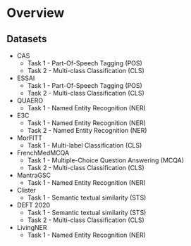 # Overview

## Datasets

- CAS
    - Task 1 - Part-Of-Speech Tagging (POS)
    - Task 2 - Multi-class Classification (CLS)
- ESSAI
    - Task 1 - Part-Of-Speech Tagging (POS)
    - Task 2 - Multi-class Classification (CLS)
- QUAERO
    - Task 1 - Named Entity Recognition (NER)
- E3C
    - Task 1 - Named Entity Recognition (NER)
    - Task 2 - Named Entity Recognition (NER)
- MorFITT
    - Task 1 - Multi-label Classification (CLS)
- FrenchMedMCQA
    - Task 1 - Multiple-Choice Question Answering (MCQA)
    - Task 2 - Multi-class Classification (CLS)
- MantraGSC
    - Task 1 - Named Entity Recognition (NER)
- Clister
    - Task 1 - Semantic textual similarity (STS)
- DEFT 2020
    - Task 1 - Semantic textual similarity (STS)
    - Task 2 - Multi-class Classification (CLS)
- LivingNER
    - Task 1 - Named Entity Recognition (NER)
